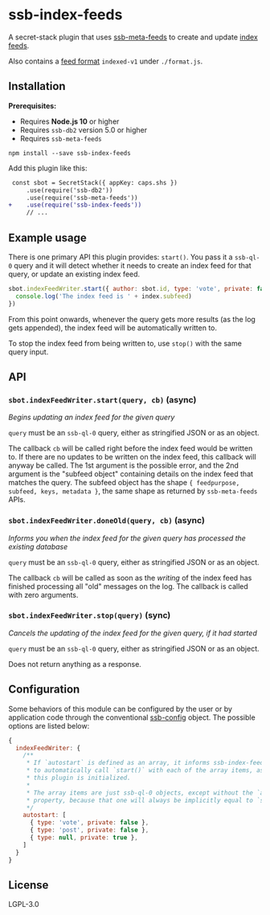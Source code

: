 <!--
SPDX-FileCopyrightText: 2021 Andre 'Staltz' Medeiros

SPDX-License-Identifier: CC0-1.0
-->

# ssb-index-feeds

A secret-stack plugin that uses [ssb-meta-feeds](https://github.com/ssbc/ssb-meta-feeds)
to create and update [index feeds](https://github.com/ssbc/ssb-secure-partial-replication-spec#indexes).

Also contains a [feed format](https://github.com/ssbc/feed-format) `indexed-v1`
under `./format.js`.

## Installation

**Prerequisites:**

- Requires **Node.js 10** or higher
- Requires `ssb-db2` version 5.0 or higher
- Requires `ssb-meta-feeds`

```
npm install --save ssb-index-feeds
```

Add this plugin like this:

```diff
 const sbot = SecretStack({ appKey: caps.shs })
     .use(require('ssb-db2'))
     .use(require('ssb-meta-feeds'))
+    .use(require('ssb-index-feeds'))
     // ...
```

## Example usage

There is one primary API this plugin provides: `start()`. You pass it a
`ssb-ql-0` query and it will detect whether it needs to create an index feed for
that query, or update an existing index feed.

```js
sbot.indexFeedWriter.start({ author: sbot.id, type: 'vote', private: false }, (err, index) => {
  console.log('The index feed is ' + index.subfeed)
})
```

From this point onwards, whenever the query gets more results (as the log gets
appended), the index feed will be automatically written to.

To stop the index feed from being written to, use `stop()` with the same query
input.

## API

### `sbot.indexFeedWriter.start(query, cb)` (async)

_Begins updating an index feed for the given query_

`query` must be an `ssb-ql-0` query, either as stringified JSON or as an object.

The callback `cb` will be called right before the index feed would be written
to. If there are no updates to be written on the index feed, this callback will
anyway be called. The 1st argument is the possible error, and the 2nd argument
is the "subfeed object" containing details on the index feed that matches the
query. The subfeed object has the shape `{ feedpurpose, subfeed, keys, metadata }`,
the same shape as returned by `ssb-meta-feeds` APIs.

### `sbot.indexFeedWriter.doneOld(query, cb)` (async)

_Informs you when the index feed for the given query has processed the existing database_

`query` must be an `ssb-ql-0` query, either as stringified JSON or as an object.

The callback `cb` will be called as soon as the *writing* of the index feed has
finished processing all "old" messages on the log. The callback is called with
zero arguments.

### `sbot.indexFeedWriter.stop(query)` (sync)

_Cancels the updating of the index feed for the given query, if it had started_

`query` must be an `ssb-ql-0` query, either as stringified JSON or as an object.

Does not return anything as a response.

## Configuration

Some behaviors of this module can be configured by the user or by application
code through the conventional [ssb-config](https://github.com/ssbc/ssb-config)
object. The possible options are listed below:

```js
{
  indexFeedWriter: {
    /**
     * If `autostart` is defined as an array, it informs ssb-index-feed-writer
     * to automatically call `start()` with each of the array items, as soon as
     * this plugin is initialized.
     *
     * The array items are just ssb-ql-0 objects, except without the `author`
     * property, because that one will always be implicitly equal to `sbot.id`.
     */
    autostart: [
      { type: 'vote', private: false },
      { type: 'post', private: false },
      { type: null, private: true },
    ]
  }
}
```

## License

LGPL-3.0
